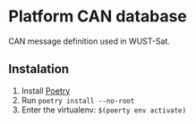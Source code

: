 # Platform CAN database

CAN message definition used in WUST-Sat.


## Instalation

1. Install [Poetry](https://python-poetry.org/docs/main/#installing-with-the-official-installer)
2. Run `poetry install --no-root`
3. Enter the virtualenv: `$(poerty env activate)`

